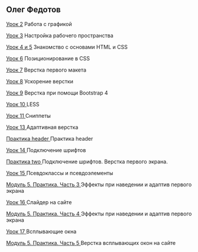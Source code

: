 ## Олег Федотов

[Урок 2](https://github.com/creatads/lesson-2 "https://github.com/creatads/lesson-2") Работа с графикой

[Урок 3](https://github.com/creatads/lesson-3 "https://github.com/creatads/lesson-3") Настройка рабочего пространства

[Урок 4 и 5](https://github.com/creatads/lesson-4 "https://github.com/creatads/lesson-4") Знакомство с основами HTML и CSS  

[Урок 6](https://github.com/creatads/lesson-6 "https://github.com/creatads/lesson-6") Позиционирование в CSS 

[Урок 7](https://github.com/creatads/lesson-7 "https://github.com/creatads/lesson-7") Верстка первого макета

[Урок 8](https://github.com/creatads/lesson-8 "https://github.com/creatads/lesson-8") Ускорение верстки

[Урок 9](https://github.com/creatads/lesson-9 "https://github.com/creatads/lesson-9") Верстка при помощи Bootstrap 4

[Урок 10 ](https://github.com/creatads/lesson-10 "https://github.com/creatads/lesson-10") LESS

[Урок 11 ](https://github.com/creatads/lesson-11 "https://github.com/creatads/lesson-11") Сниппеты 

[Урок 13 ](https://github.com/creatads/lesson-13 "https://github.com/creatads/lesson-13") Адаптивная верстка 

[Практика header ](https://github.com/creatads/praktika-header "https://github.com/creatads/praktika-header") Практика header 

[Урок 14 ](https://github.com/creatads/lesson-14 "https://github.com/creatads/lesson-14") Подключение шрифтов

[Практика two ](https://github.com/creatads/praktika-two "https://github.com/creatads/praktika-two") Подключение шрифтов. Верстка первого экрана.

[Урок 15 ](https://github.com/creatads/lesson-15 "https://github.com/creatads/lesson-15") Псевдоклассы и псевдоэлементы

[Модуль 5. Практика. Часть 3 ](https://github.com/creatads/praktika-3 "https://github.com/creatads/praktika-3") Эффекты при наведении и адаптив первого экрана

[Урок 16 ](https://github.com/creatads/lesson-16 "https://github.com/creatads/lesson-16") Слайдер на сайте 

[Модуль 5. Практика. Часть 4 ](https://github.com/creatads/praktika-3 "https://github.com/creatads/praktika-3") Эффекты при наведении и адаптив первого экрана

[Урок 17 ](https://github.com/creatads/lesson-17 "https://github.com/creatads/lesson-17") Всплывающие окна

[Модуль 5. Практика. Часть 5 ](https://github.com/creatads/praktika-3 "https://github.com/creatads/praktika-3") Верстка всплывающих окон на сайте


